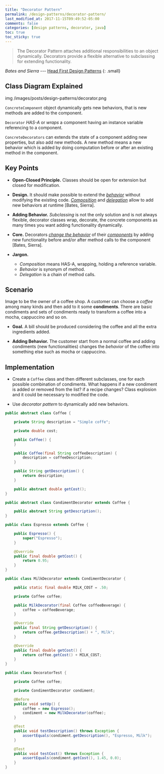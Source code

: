 ```yaml
---
title: "Decorator Pattern"
permalink: /design-patterns/decorator-pattern/
last_modified_at: 2017-11-15T09:49:52-05:00
comments: false
categories: [design patterns, decorator, java]
toc: true
toc_sticky: true
---
```

>The Decorator Pattern attaches additional responsibilities to an object dynamically.
Decorators provide a flexible alternative to subclassing for extending functionality.

<cite>Bates and Sierra</cite> --- [Head First Design Patterns](http://shop.oreilly.com/product/9780596007126.do)
{: .small}

## Class Diagram Explained

img /images/posts/design-patterns/decorator.png

`ConcreteComponent` object dynamically gets new behaviors, that is new methods are added to the component.

`Decorator` _HAS-A_ or _wraps_ a component having an instance variable referencing to a component.

`ConcreteDecorators` can extends the state of a component adding new properties, but also add new methods. A new method means a new behavior which is added by doing computation before or after an existing method in the component.

## Key Points

* __Open-Closed Principle.__ Classes should be open for extension but closed for modification.

* __Design.__ It should make possible to extend the _<u>behavior</u>_ without modifying the existing code. _<u>Composition</u>_ and _<u>delegation</u>_ allow to add new behaviors at runtime [Bates, Sierra].

* __Adding Behavior.__ _Subclassing_ is not the only solution and is not always flexible, decorator classes wrap, decorate, the concrete components as many times you want adding functionality dynamically.

* __Core.__ Decorators _<u>change the behavior</u>_ of their _<u>components</u>_ by adding new functionality before and/or after method calls to the component [Bates, Sierra].

* __Jargon.__
  * _Composition_ means HAS-A, wrapping, holding a reference variable.
  * _Behavior_ is synonym of method.
  * _Delegation_ is a chain of method calls.

## Scenario

Image to be the owner of a coffee shop. A customer can choose a _coffee_ among many kinds and then add to it some __condiments__. There are basic condiments and sets of condiments ready to transform a coffee into a mocha, cappuccino and so on.

* __Goal.__ A bill should be produced considering the coffee and all the extra ingredients added.

* __Adding Behavior.__ The customer start from a normal coffee and adding condiments (new functionalities) changes the _behavior_ of the coffee into something else such as mocha or cappuccino.

## Implementation

* Create a `Coffee` class and then different subclasses, one for each possible combination of condiments. What happens if a new condiment is added or removed from the list? if a recipe changes? Class explosion and it could be necessary to modified the code.

* Use _decorator pattern_ to dynamically add new behaviors.

```java
public abstract class Coffee {

    private String description = "Simple coffe";

    private double cost;

    public Coffee() {
    }

    public Coffee(final String coffeeDescription) {
        description = coffeeDescription;
    }

    public String getDescription() {
        return description;
    }

    public abstract double getCost();
}
```

```java
public abstract class CondimentDecorator extends Coffee {

    public abstract String getDescription();
}
```

```java
public class Espresso extends Coffee {

    public Espresso() {
        super("Espresso");
    }

    @Override
    public final double getCost() {
        return 0.95;
    }
}
```

```java
public class MilkDecorator extends CondimentDecorator {

    public static final double MILK_COST = .50;

    private Coffee coffee;

    public MilkDecorator(final Coffee coffeeBeverage) {
        coffee = coffeeBeverage;
    }

    @Override
    public final String getDescription() {
        return coffee.getDescription() + ", Milk";
    }

    @Override
    public final double getCost() {
        return coffee.getCost() + MILK_COST;
    }
}
```

```java
public class DecoratorTest {

    private Coffee coffee;

    private CondimentDecorator condiment;

    @Before
    public void setUp() {
        coffee = new Espresso();
        condiment = new MilkDecorator(coffee);
    }

    @Test
    public void testDescription() throws Exception {
        assertEquals(condiment.getDescription(), "Espresso, Milk");
    }

    @Test
    public void testCost() throws Exception {
        assertEquals(condiment.getCost(), 1.45, 0.0);
    }
}
```
